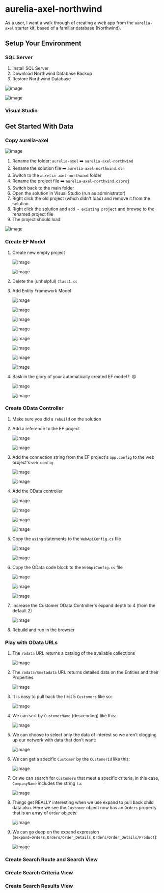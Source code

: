 # aurelia-axel-northwind
As a user, I want a walk through of creating a web app from the `aurelia-axel` starter kit, based of a familiar database (Northwind).  

## Setup Your Environment

### SQL Server

1. Install SQL Server
2. Download Northwind Database Backup
3. Restore Northwind Database

![image](https://cloud.githubusercontent.com/assets/10272832/13908165/ec072648-eec2-11e5-928c-1d054a1d7810.png)

![image](https://cloud.githubusercontent.com/assets/10272832/13908145/7e3df006-eec2-11e5-8ee6-170256b2b686.png)

### Visual Studio

## Get Started With Data

### Copy aurelia-axel

![image](https://cloud.githubusercontent.com/assets/10272832/13908176/2f3e22c2-eec3-11e5-96e6-59d7d3c41d86.png)

1. Rename the folder: `aurelia-axel` :arrow_right: `aurelia-axel-northwind`
2. Rename the solution file :arrow_right: `aurelia-axel-northwind.sln`
3. Switch to the `aurelia-axel-northwind` folder
4. Rename the project file :arrow_right: `aurelia-axel-northwind.csproj`
5. Switch back to the main folder
6. Open the solution in Visual Studio (run as administrator)
7. Right click the old project (which didn't load) and remove it from the solution.
8. Right click the solution and `add - existing project` and browse to the renamed project file
9. The project should load

![image](https://cloud.githubusercontent.com/assets/10272832/13908359/98e30640-eec6-11e5-8d14-5c654cd39036.png)

### Create EF Model

1. Create new empty project

    ![image](https://cloud.githubusercontent.com/assets/10272832/13908387/2bb9a7e4-eec7-11e5-85e5-574d230bec79.png)
    
    ![image](https://cloud.githubusercontent.com/assets/10272832/13908450/2864cb72-eec8-11e5-94e9-c6ea5d08efa2.png)
    
2. Delete the (unhelpful) `Class1.cs`
3. Add Entity Framework Model

    ![image](https://cloud.githubusercontent.com/assets/10272832/13908503/51e6cd78-eec9-11e5-92a1-1beb9c624322.png)
    
    ![image](https://cloud.githubusercontent.com/assets/10272832/13908535/d95d2126-eec9-11e5-9175-a326f97e9e64.png)
    
    ![image](https://cloud.githubusercontent.com/assets/10272832/13908540/0551ee38-eeca-11e5-93ea-6e90df1e9987.png)
    
    ![image](https://cloud.githubusercontent.com/assets/10272832/13908545/487351ac-eeca-11e5-9109-9a0e0841753d.png)
    
    ![image](https://cloud.githubusercontent.com/assets/10272832/13908559/95f173dc-eeca-11e5-9881-6dad13987da8.png)
    
    ![image](https://cloud.githubusercontent.com/assets/10272832/13908570/ccafa0b0-eeca-11e5-9a31-c7a634d84452.png)
    
    ![image](https://cloud.githubusercontent.com/assets/10272832/13908577/ece56860-eeca-11e5-9ab4-ecc6fda0085a.png)
    
    ![image](https://cloud.githubusercontent.com/assets/10272832/13908597/79fa5bf2-eecb-11e5-9072-dc0639795b73.png)
    
4. Bask in the glory of your automatically created EF model !! :smile:

    ![image](https://cloud.githubusercontent.com/assets/10272832/13908626/3d35389e-eecc-11e5-9580-3cc942ae0176.png)
    
    ![image](https://cloud.githubusercontent.com/assets/10272832/13908628/565b1532-eecc-11e5-9eda-1cc6b3958c0c.png)

### Create OData Controller

1. Make sure you did a `rebuild` on the solution
2. Add a reference to the EF project

    ![image](https://cloud.githubusercontent.com/assets/10272832/13908688/a375c5e6-eecd-11e5-9977-991892a78a7b.png)
    
    ![image](https://cloud.githubusercontent.com/assets/10272832/13908700/e514e4aa-eecd-11e5-8130-1475838236a8.png)

3. Add the connection string from the EF project's `app.config` to the web project's `web.config`

    ![image](https://cloud.githubusercontent.com/assets/10272832/13908718/3d95c0b8-eece-11e5-984b-f2fbef351524.png)
    
    ![image](https://cloud.githubusercontent.com/assets/10272832/13908731/99c5e8ea-eece-11e5-8897-c9c790032122.png)

4. Add the OData controller

    ![image](https://cloud.githubusercontent.com/assets/10272832/13908754/3e23130e-eecf-11e5-863b-e660d93bf106.png)
    
    ![image](https://cloud.githubusercontent.com/assets/10272832/13908765/72ffc4b4-eecf-11e5-8fc8-a9adc9902a1a.png)
    
    ![image](https://cloud.githubusercontent.com/assets/10272832/13908774/9bab19fe-eecf-11e5-91f9-9fd3a578a44d.png)
    
    ![image](https://cloud.githubusercontent.com/assets/10272832/13908803/390ed000-eed0-11e5-8f79-40fdc6fbc0e1.png)

5. Copy the `using` statements to the `WebApiConfig.cs` file

    ![image](https://cloud.githubusercontent.com/assets/10272832/13908791/f6d7230e-eecf-11e5-8906-1066f6d7d37e.png)
    
    ![image](https://cloud.githubusercontent.com/assets/10272832/13908807/6fe7f818-eed0-11e5-92ee-cc6cfe7c722f.png)

6. Copy the OData code block to the `WebApiConfig.cs` file

    ![image](https://cloud.githubusercontent.com/assets/10272832/13908823/e03e4e46-eed0-11e5-8307-fc2095479103.png)
    
    ![image](https://cloud.githubusercontent.com/assets/10272832/13908830/2761f296-eed1-11e5-901e-7c13cb985eca.png)
    
    ![image](https://cloud.githubusercontent.com/assets/10272832/13908870/f7e645b6-eed1-11e5-961a-fb2ffd6070da.png)
    
7. Increase the Customer OData Controller's expand depth to 4 (from the default 2)
    
    ![image](https://cloud.githubusercontent.com/assets/10272832/14044746/7dc157fe-f259-11e5-97c8-58e03f64fcd5.png)

8. Rebuild and run in the browser

### Play with OData URLs

1. The `/odata` URL returns a catalog of the available collections

    ![image](https://cloud.githubusercontent.com/assets/10272832/13908951/2a527e10-eed3-11e5-9d6d-b8f564946dfb.png)

2. The `/odata/$metadata` URL returns detailed data on the Entities and their Properties

    ![image](https://cloud.githubusercontent.com/assets/10272832/13909167/95c6c9ca-eed4-11e5-8dfd-4f72faa40bb0.png)
    
3. It is easy to pull back the first 5 `Customers` like so:

    ![image](https://cloud.githubusercontent.com/assets/10272832/13909243/f0eb7422-eed4-11e5-8cb6-9e1d9d96efc9.png)

4. We can sort by `CustomerName` (descending) like this:
    
    ![image](https://cloud.githubusercontent.com/assets/10272832/14044420/2223b084-f256-11e5-8df5-f28a49bb98ed.png)

4. We can choose to select only the data of interest so we aren't clogging up our network with data that don't want:

    ![image](https://cloud.githubusercontent.com/assets/10272832/14045050/4909a478-f25c-11e5-8930-d12ebd8209c8.png)
    
5. We can get a specific `Customer` by the `CustomerId` like this:

    ![image](https://cloud.githubusercontent.com/assets/10272832/14044853/5ba88452-f25a-11e5-93f6-122fcf7677b3.png)
    
6. Or we can search for `Customers` that meet a specific criteria, in this case, `CompanyName` includes the string `fa`:

    ![image](https://cloud.githubusercontent.com/assets/10272832/14045757/677c5134-f262-11e5-980a-e6752857ff2a.png)
    
6. Things get REALLY interesting when we use expand to pull back child data also.  Here we see the `Customer` object now has an `Orders` property that is an array of `Order` objects:

    ![image](https://cloud.githubusercontent.com/assets/10272832/14044912/d4b8f5fc-f25a-11e5-8665-38798d90be0d.png)
    
7. We can go deep on the expand expression (`$expand=Orders,Orders/Order_Details,Orders/Order_Details/Product`):

    ![image](https://cloud.githubusercontent.com/assets/10272832/14044973/904ac43a-f25b-11e5-95a1-d11ec5e30011.png)
    
### Create Search Route and Search View

### Create Search Criteria View

### Create Search Results View

